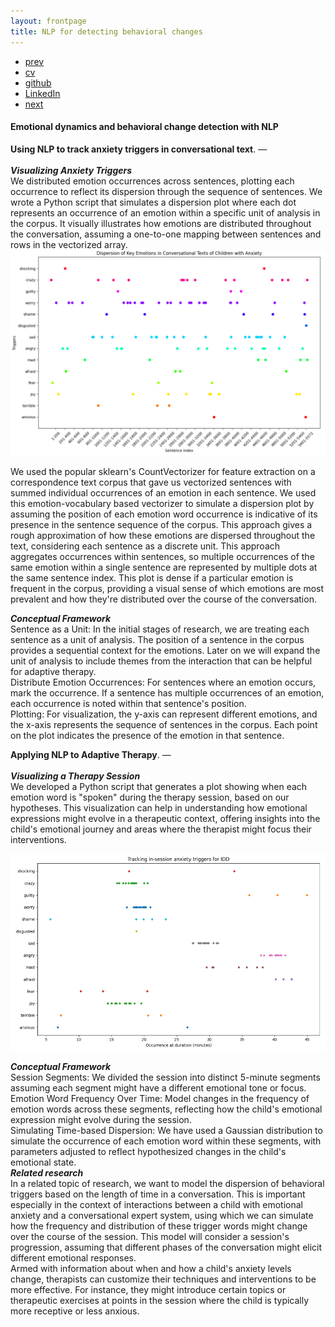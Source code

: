 ```yaml
---
layout: frontpage
title: NLP for detecting behavioral changes
---
```



<div class="navbar">
  <div class="navbar-inner">
      <ul class="nav">
          <li><a href="bots.html">prev</a></li>          
          <li><a href="{{ BASE_PATH }}/jshah-public.pdf">cv</a></li>
          <li><a href="https://github.com/javedmshah">github</a></li>
          <li><a href="https://linkedin.com/in/javedmaqboolshah">LinkedIn</a></li>
          <li><a href="emotion_agency.html">next</a></li>          
      </ul>
  </div>
</div>

#### Emotional dynamics and behavioral change detection with NLP

**Using NLP to track anxiety triggers in conversational text**. &mdash; <br><br>
***Visualizing Anxiety Triggers***<br>
We distributed emotion occurrences across sentences, plotting each occurrence to reflect its dispersion through the sequence of sentences. We wrote a Python script that simulates a dispersion plot where each dot represents an occurrence of an emotion within a specific unit of analysis in the corpus. It visually illustrates how emotions are distributed throughout the conversation, assuming a one-to-one mapping between sentences and rows in the vectorized array. <br>
<img src="trigger_dispersion.png" alt="Dispersion plot for emotional triggers" width="800"/> <br>

We used the popular sklearn's CountVectorizer for feature extraction on a correspondence text corpus that gave us vectorized sentences with summed individual occurrences of an emotion in each sentence. We used this emotion-vocabulary based vectorizer to simulate a dispersion plot by assuming the position of each emotion word occurrence is indicative of its presence in the sentence sequence of the corpus. This approach gives a rough approximation of how these emotions are dispersed throughout the text, considering each sentence as a discrete unit. This approach aggregates occurrences within sentences, so multiple occurrences of the same emotion within a single sentence are represented by multiple dots at the same sentence index. This plot is dense if a particular emotion is frequent in the corpus, providing a visual sense of which emotions are most prevalent and how they're distributed over the course of the conversation. <br>

***Conceptual Framework***<br>
Sentence as a Unit: In the initial stages of research, we are treating each sentence as a unit of analysis. The position of a sentence in the corpus provides a sequential context for the emotions. Later on we will expand the unit of analysis to include themes from the interaction that can be helpful for adaptive therapy.  <br>
Distribute Emotion Occurrences: For sentences where an emotion occurs, mark the occurrence. If a sentence has multiple occurrences of an emotion, each occurrence is noted within that sentence's position.<br>
Plotting: For visualization, the y-axis can represent different emotions, and the x-axis represents the sequence of sentences in the corpus. Each point on the plot indicates the presence of the emotion in that sentence.<br>


**Applying NLP to Adaptive Therapy**. &mdash; <br><br>
***Visualizing a Therapy Session***<br>
We developed a Python script that generates a plot showing when each emotion word is "spoken" during the therapy session, based on our hypotheses. This visualization can help in understanding how emotional expressions might evolve in a therapeutic context, offering insights into the child's emotional journey and areas where the therapist might focus their interventions.<br>

<img src="session_triggers.png" alt="Tracking in-session anxiety" width="800"/><br>

***Conceptual Framework*** <br>
Session Segments: We divided the session into distinct 5-minute segments assuming each segment might have a different emotional tone or focus.<br>
Emotion Word Frequency Over Time: Model changes in the frequency of emotion words across these segments, reflecting how the child's emotional expression might evolve during the session.<br>
Simulating Time-based Dispersion: We have used a Gaussian distribution to simulate the occurrence of each emotion word within these segments, with parameters adjusted to reflect hypothesized changes in the child's emotional state.<br>
***Related research***<br>
In a related topic of research, we want to model the dispersion of behavioral triggers based on the length of time in a conversation. This is important especially in the context of interactions between a child with emotional anxiety and a conversational expert system, using which we can simulate how the frequency and distribution of these trigger words might change over the course of the session.  This model will consider a  session's progression, assuming that different phases of the conversation might elicit different emotional responses. <br>
Armed with information about when and how a child's anxiety levels change, therapists can customize their techniques and interventions to be more effective. For instance, they might introduce certain topics or therapeutic exercises at points in the session where the child is typically more receptive or less anxious. <br>
